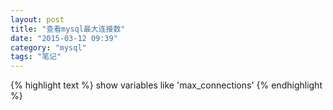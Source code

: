 ```yaml
---
layout: post
title: "查看mysql最大连接数"
date: "2015-03-12 09:39"
category: "mysql"
tags: "笔记"
--- 
```


{% highlight text %}
show variables like 'max_connections'
{% endhighlight %}

